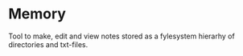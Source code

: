 # Memory
Tool to make, edit and view notes stored as a fylesystem hierarhy of directories and txt-files.
